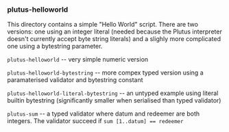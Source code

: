 ### plutus-helloworld

This directory contains a simple "Hello World" script.  There are two versions: one using an integer literal (needed because the Plutus interpreter doesn't currently accept byte string literals) and a slighly more complicated one using a bytestring parameter.

``plutus-helloworld`` -- very simple numeric version

``plutus-helloworld-bytestring`` -- more compex typed version using a paramaterised validator and bytestring constant

``plutus-helloworld-literal-bytestring`` -- an untyped example using literal builtin bytestring (significantly smaller when serialised than typed validator)

``plutus-sum`` -- a typed validator where datum and redeemer are both integers. The validator succeed if `sum [1..datum] == redeemer`
